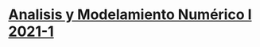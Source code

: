 # [Analisis y Modelamiento Numérico I 2021-1](https://github.com/Analisis-Modelamiento-Numerico-I-2021-1/Analisis-Modelamiento-Numerico-I-2021-1)
